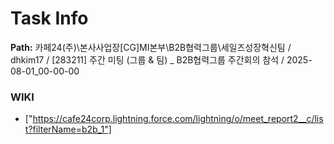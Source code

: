 # Task Info

**Path:** 카페24(주)\본사사업장\[CG]MI본부\B2B협력그룹\세일즈성장혁신팀 / dhkim17 / [283211] 주간 미팅 (그룹 & 팀) _ B2B협력그룹 주간회의 참석 / 2025-08-01_00-00-00

### WIKI
- ["https://cafe24corp.lightning.force.com/lightning/o/meet_report2__c/list?filterName=b2b_1"]


